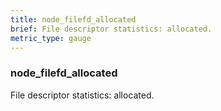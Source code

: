 ```yaml
---
title: node_filefd_allocated
brief: File descriptor statistics: allocated.
metric_type: gauge
---
```

### node_filefd_allocated

File descriptor statistics: allocated.